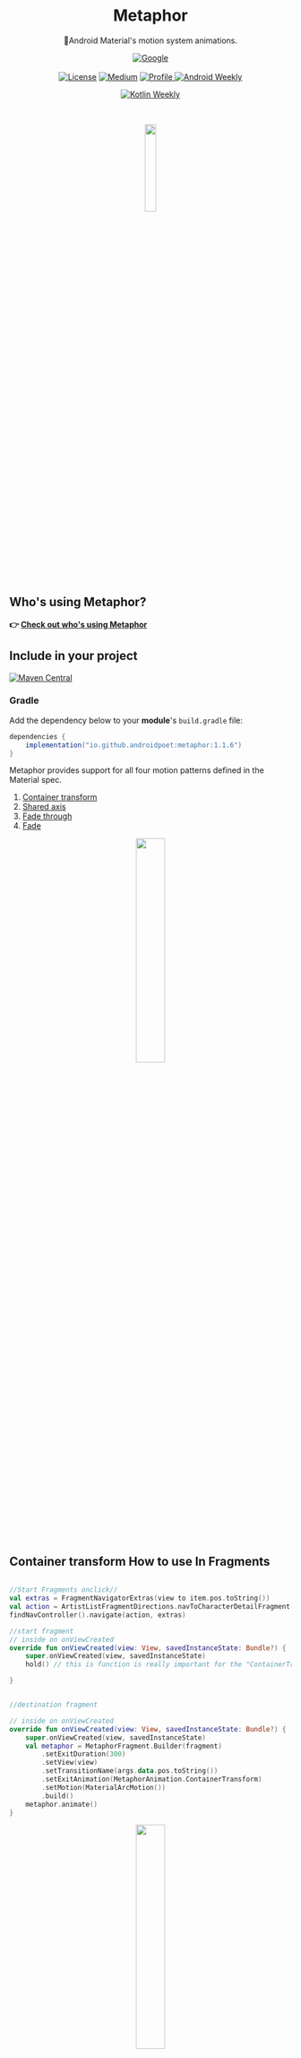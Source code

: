 <h1 align="center">Metaphor </h1>

<p align="center">
	💠Android Material's motion system animations.
</p>




<p align="center">
  <a href="https://devlibrary.withgoogle.com/authors/AndroidPoet"><img alt="Google" src="https://user-images.githubusercontent.com/13647384/162663007-d911f6ce-ac1b-4754-a63b-eadbef38087f.svg"/></a>
<br>
	<br>
  <a href="https://opensource.org/licenses/Apache-2.0"><img alt="License" src="https://img.shields.io/badge/License-Apache%202.0-blue.svg"/></a>
  <a href="https://medium.com/@androidpoet/metaphor-make-your-app-shine-with-material-motion-animations-73e5ffc698b4"><img alt="Medium"       src="https://user-images.githubusercontent.com/13647384/162663072-9d93cb76-1af0-49fc-b003-372e536ae171.svg"/></a>
  <a href="https://github.com/AndroidPoet"><img alt="Profile" src="https://user-images.githubusercontent.com/13647384/162662962-82e3c1eb-baf8-4e21-ad26-d4c4e3c31e44.svg"/>
    <a href="https://androidweekly.net/issues/issue-509"><img alt="Android Weekly" src="https://androidweekly.net/issues/issue-509/badge"/></a>	
	</a>



<p align="center">
<a href="https://mailchi.mp/kotlinweekly/kotlin-weekly-295"><img alt="Kotlin Weekly" src="https://img.shields.io/badge/Featured%20in%20kotlinweekly-Issue%20%20295-blue.svg"/></a>

</p> <br>







<p align="center">
	<img src="https://user-images.githubusercontent.com/13647384/176620969-686a3d1b-cf5c-4689-8a3e-ee7c35293a95.png" width="20%"/>

</p> <br>

<p align="center">

</p>

## Who's using Metaphor?
**👉 [Check out who's using Metaphor](/usecases.md)**

## Include in your project
[![Maven Central](https://img.shields.io/maven-central/v/io.github.androidpoet/metaphor.svg?label=Maven%20Central)](https://search.maven.org/artifact/io.github.androidpoet/metaphor)

### Gradle
Add the dependency below to your **module**'s `build.gradle` file:

```gradle
dependencies {
    implementation("io.github.androidpoet:metaphor:1.1.6")
}
```
Metaphor provides support for all four motion patterns
defined in the Material spec.

1.  [Container transform](#container-transform)
2.  [Shared axis](#shared-axis)
3.  [Fade through](#fade-through)
4.  [Fade](#fade)



<p align="center">
<img src="https://user-images.githubusercontent.com/13647384/157047014-2cf69797-090f-41a3-97e9-a1aeda55307a.gif" width="32%"/>

</p>

## Container transform How to use In Fragments

```kotlin

//Start Fragments onclick// 
val extras = FragmentNavigatorExtras(view to item.pos.toString())
val action = ArtistListFragmentDirections.navToCharacterDetailFragment(item)
findNavController().navigate(action, extras)

//start fragment 
// inside on onViewCreated  
override fun onViewCreated(view: View, savedInstanceState: Bundle?) {
    super.onViewCreated(view, savedInstanceState)
    hold() // this is function is really important for the "ContainerTransform" it will hold the currant fragment view

}


//destination fragment		

// inside on onViewCreated  
override fun onViewCreated(view: View, savedInstanceState: Bundle?) {
    super.onViewCreated(view, savedInstanceState)
    val metaphor = MetaphorFragment.Builder(fragment)
        .setExitDuration(300)
        .setView(view)
        .setTransitionName(args.data.pos.toString())
        .setExitAnimation(MetaphorAnimation.ContainerTransform)
        .setMotion(MaterialArcMotion())
        .build()
    metaphor.animate()
}

```

<p align="center">
<img src="https://user-images.githubusercontent.com/13647384/157047720-d6dcb0ab-3fe4-4078-84f3-f3be70cbb0f4.gif" width="32%"/>

</p>

## Container transform How to use in views

```kotlin
//call this method with startView and add end view set Animation you want to perform


viewBinding.fabDetail.setOnClickListener {
    val meta = MetaphorView.Builder(viewBinding.fabDetail)
        .setDuration(300)
        .setEndView(viewBinding.controls)
        .setMetaphorAnimation(MetaphorAnimation.ContainerTransform)
        .setMotion(MaterialArcMotion())
        .build()
    meta.animate()
}



```




<p align="center">
<img src="https://user-images.githubusercontent.com/13647384/157048740-76908bb0-0937-4a33-9759-894d389a46b1.gif" width="32%"/>

</p>

## Shared axis How to use In Fragments


```kotlin

//start fragment 

override fun onCreate(savedInstanceState: Bundle?) {
    super.onCreate(savedInstanceState)
    // FadeThrough inside fragment

    val metaphor = MetaphorFragment.Builder(fragment)
        .setEnterDuration(300)
        .setEnterAnimation(MetaphorAnimation.SharedAxisXForward)
        .build()
    metaphor.animate()
}

//destination fragment		

override fun onCreate(savedInstanceState: Bundle?) {
    super.onCreate(savedInstanceState)
    // FadeThrough inside fragment

    val metaphor = MetaphorFragment.Builder(fragment)
        .setEnterDuration(300)
        .setEnterAnimation(MetaphorAnimation.SharedAxisXForward)
        .build()
    metaphor.animate()
}


```

<p align="center">
<img src="https://user-images.githubusercontent.com/13647384/157049004-82bd3875-f0a6-4853-98f4-ad2d166d1259.gif" width="32%"/>

</p>

## Shared axis How to use in views

```kotlin
//call this method with startView and add end view set Animation you want to perform

viewBinding.fabDetail.setOnClickListener {
    val meta = MetaphorView.Builder(viewBinding.fabDetail)
        .setDuration(300)
        .setEndView(viewBinding.controls)
        .setMetaphorAnimation(MetaphorAnimation.SharedAxisXForward)
        .build()
    meta.animate()
}



```


<p align="center">
<img src="https://user-images.githubusercontent.com/13647384/157048740-76908bb0-0937-4a33-9759-894d389a46b1.gif" width="32%"/>

</p>

## Fade through How to use In Fragments


```kotlin

//start fragment 

override fun onCreate(savedInstanceState: Bundle?) {
    super.onCreate(savedInstanceState)
    // FadeThrough inside fragment

    val metaphor = MetaphorFragment.Builder(fragment)
        .setEnterDuration(300)
        .setEnterAnimation(MetaphorAnimation.FadeThrough)
        .build()
    metaphor.animate()
}

//destination fragment		

override fun onCreate(savedInstanceState: Bundle?) {
    super.onCreate(savedInstanceState)
    // FadeThrough inside fragment

    val metaphor = MetaphorFragment.Builder(fragment)
        .setEnterDuration(300)
        .setEnterAnimation(MetaphorAnimation.FadeThrough)
        .build()
    metaphor.animate()
}


```

<p align="center">
<img src="https://user-images.githubusercontent.com/13647384/157051396-9eaa6437-5c86-4fd8-abba-00b0ebafac55.gif" width="32%"/>

</p>

## Fade through How to use in views


```kotlin

//call this method with startView and add end view set Animation you want to perform


viewBinding.fabDetail.setOnClickListener {
    val meta = MetaphorView.Builder(viewBinding.fabDetail)
        .setDuration(300)
        .setEndView(viewBinding.controls)
        .setMetaphorAnimation(MetaphorAnimation.FadeThrough)
        .build()
    meta.animate()
}


```




<p align="center">
<img src="https://user-images.githubusercontent.com/13647384/157051144-645ebfed-a388-4c5c-a43d-d7c2f647ffbd.gif" width="32%"/>

</p>

## Fade  How to use In Fragments


```kotlin

//start fragment 
override fun onCreate(savedInstanceState: Bundle?) {
    super.onCreate(savedInstanceState)
    // FadeThrough inside fragment

    val metaphor = MetaphorFragment.Builder(fragment)
        .setEnterDuration(300)
        .setEnterAnimation(MetaphorAnimation.MaterialFade)
        .build()
    metaphor.animate()
}

//destination fragment		

override fun onCreate(savedInstanceState: Bundle?) {
    super.onCreate(savedInstanceState)
    // FadeThrough inside fragment

    val metaphor = MetaphorFragment.Builder(fragment)
        .setEnterDuration(300)
        .setEnterAnimation(MetaphorAnimation.Fade)
        .build()
    metaphor.animate()
}


```

<p align="center">
<img src="https://user-images.githubusercontent.com/13647384/157052869-9e124cef-0b3e-416b-a577-9d515e76d428.gif" width="32%"/>

</p>

## Fade  How to use in views


```kotlin

//call this method with startView and add end view set Animation you want to perform

viewBinding.fabDetail.setOnClickListener {
    val meta = MetaphorView.Builder(viewBinding.fabDetail)
        .setDuration(300)
        .setEndView(viewBinding.controls)
        .setMetaphorAnimation(MetaphorAnimation.Fade)

        .build()
    meta.animate()
}



```



## Supported Animations

```kotlin
MetaphorAnimation.None
MetaphorAnimation.ContainerTransform
MetaphorAnimation.FadeThrough
MetaphorAnimation.Fade
MetaphorAnimation.SharedAxisXForward
MetaphorAnimation.SharedAxisYForward
MetaphorAnimation.SharedAxisZForward
MetaphorAnimation.SharedAxisXBackward
MetaphorAnimation.SharedAxisYBackward
MetaphorAnimation.SharedAxisZBackward
MetaphorAnimation.ElevationScaleGrow
MetaphorAnimation.ElevationScale

```
















### Create Metaphor Fragment with Kotlin DSL
We can also create an instance of the MetaphorFragment with the Kotlin DSL.



```kotlin
  val meta = metaphorFragment(this) {
    setEnterAnimation(MetaphorAnimation.Fade)
    setView(view)
    build()
}
meta.animate()

```

### Create Metaphor View with Kotlin DSL
We can also create an instance of the MetaphorView with the Kotlin DSL.



```kotlin
val meta = metaphorView(it) {
    setDuration(300)
    setEndView(viewBinding.controls)
    setMetaphorAnimation(MetaphorAnimation.Fade)
    setMotion(MaterialArcMotion())
    build()
}

meta.animate()

```



images credit:https://unsplash.com/


## Find this repository useful? :heart:
Support it by joining __[stargazers](https://github.com/AndroidPoet/Metaphor/stargazers)__ for this repository. :star: <br>
Also, __[follow me](https://github.com/AndroidPoet)__ on GitHub for more cool projects! 🤩

<a href="https://www.buymeacoffee.com/AndroidPoet" target="_blank"><img src="https://cdn.buymeacoffee.com/buttons/default-orange.png" alt="Buy Me A Coffee" height="41" width="174"></a>



# License
```xml
Copyright 2022 AndroidPoet (Ranbir Singh)

Licensed under the Apache License, Version 2.0 (the "License");
you may not use this file except in compliance with the License.
You may obtain a copy of the License at

http://www.apache.org/licenses/LICENSE-2.0

Unless required by applicable law or agreed to in writing, software
distributed under the License is distributed on an "AS IS" BASIS,
WITHOUT WARRANTIES OR CONDITIONS OF ANY KIND, either express or implied.
See the License for the specific language governing permissions and
limitations under the License.
```
